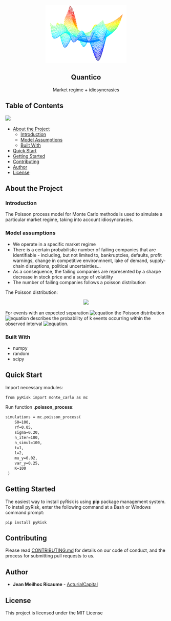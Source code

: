 <!-- PROJECT LOGO -->
<br />
<p align="center">
  <a href="https://github.com/ActurialCapital/pyStrap">
    <img src="https://github.com/ActurialCapital/quantico/blob/master/images/img1.png" width="50%" height="50%">
  </a>

  <h2 align="center">Quantico</h2>

  <p align="center">
  Market regime + idiosyncrasies
  </p>
 
## Table of Contents
<a href="https://www.linkedin.com/in/jean-meilhoc-ricaume-0326aa25">
  <img src="https://github.com/ActurialCapital/pyStrap/blob/master/data/icons/linkedin.svg">
</a>
<br>

* [About the Project](#about-the-project)
  * [Introduction](#introduction)
  * [Model Assumptions](#model-assumptions)
  * [Built With](#built-with)
* [Quick Start](#quick-start)
* [Getting Started](#getting-started)
* [Contributing](#contributing)
* [Author](#author)
* [License](#license)

## About the Project

### Introduction

The Poisson process model for Monte Carlo methods is used to simulate a particular market regime, taking into account idiosyncrasies.

### Model assumptions

  - We operate  in a specific market regime
  - There is a certain probabilistic number of failing companies that are identifiable - including, but not limited to, bankruptcies, defaults, profit warnings, change in competitive environmnent, lake of demand, supply-chain disruptions, political uncertainties...
  - As a consequence, the failing companies are represented by a sharpe decrease in stock price and a surge of volatility
  - The number of failing companies follows a poisson distribution

The Poisson distribution:

<p align="center">
   <img src="https://docs.scipy.org/doc/numpy/_images/math/5530e3b933171293a6e472ceb20c8b6e13907694.svg">
</p>

For events with an expected separation ![equation](https://docs.scipy.org/doc/numpy/_images/math/76f1d8ace30435987c01a00ca53a71cba1f40e6c.svg) the Poisson distribution ![equation](https://docs.scipy.org/doc/numpy/_images/math/4543967a0487e3e38e5d9af75c03d0c481a740c4.svg) describes the probability of k events occurring within the observed interval ![equation](https://docs.scipy.org/doc/numpy/_images/math/76f1d8ace30435987c01a00ca53a71cba1f40e6c.svg).

### Built With

  - numpy
  - random
  - scipy

## Quick Start

Import necessary modules:

```
from pyRisk import monte_carlo as mc
```

Run function **.poisson_process**:

``` 
simulations = mc.poisson_process(
    S0=100,
    rf=0.05,
    sigma=0.20,
    n_iter=100,
    n_simul=100,
    t=1,
    l=2,
    mu_y=0.02,
    var_y=0.25,
    K=100
 )
```

## Getting Started

The easiest way to install pyRisk is using **pip** package management system. To install pyRisk, enter the following command at a Bash or Windows command prompt:

```
pip install pyRisk
```

## Contributing

Please read [CONTRIBUTING.md](https://gist.github.com/PurpleBooth/b24679402957c63ec426) for details on our code of conduct, and the process for submitting pull requests to us.

## Author

* **Jean Meilhoc Ricaume** - [ActurialCapital](https://github.com/ActurialCapital)

## License

This project is licensed under the MIT License
